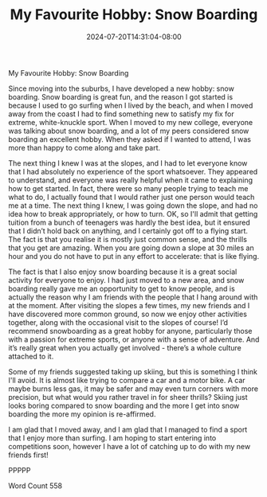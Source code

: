 ﻿---
title: "My Favourite Hobby: Snow Boarding"
date: 2024-07-20T14:31:04-08:00
description: "Text Tips for Web Success"
featured_image: "/images/Text.jpg"
tags: ["Text"]
---

My Favourite Hobby: Snow Boarding 

Since moving into the suburbs, I have developed a new hobby: snow boarding. Snow boarding is great fun, and the reason I got started is because I used to go surfing when I lived by the beach, and when I moved away from the coast I had to find something new to satisfy my fix for extreme, white-knuckle sport. When I moved to my new college, everyone was talking about snow boarding, and a lot of my peers considered snow boarding an excellent hobby. When they asked if I wanted to attend, I was more than happy to come along and take part.

The next thing I knew I was at the slopes, and I had to let everyone know that I had absolutely no experience of the sport whatsoever. They appeared to understand, and everyone was really helpful when it came to explaining how to get started. In fact, there were so many people trying to teach me what to do, I actually found that I would rather just one person would teach me at a time. The next thing I knew, I was going down the slope, and had no idea how to break appropriately, or how to turn. OK, so I'll admit that getting tuition from a bunch of teenagers was hardly the best idea, but it ensured that I didn’t hold back on anything, and I certainly got off to a flying start. The fact is that you realise it is mostly just common sense, and the thrills that you get are amazing. When you are going down a slope at 30 miles an hour and you do not have to put in any effort to accelerate: that is like flying. 

The fact is that I also enjoy snow boarding because it is a great social activity for everyone to enjoy. I had just moved to a new area, and snow boarding really gave me an opportunity to get to know people, and is actually the reason why I am friends with the people that I hang around with at the moment. After visiting the slopes a few times, my new friends and I have discovered more common ground, so now we enjoy other activities together, along with the occasional visit to the slopes of course!  I’d recommend snowboarding as a great hobby for anyone, particularly those with a passion for extreme sports, or anyone with a sense of adventure.  And it’s really great when you actually get involved - there’s a whole culture attached to it.

Some of my friends suggested taking up skiing, but this is something I think I'll avoid. It is almost like trying to compare a car and a motor bike. A car maybe burns less gas, it may be safer and may even turn corners with more precision, but what would you rather travel in for sheer thrills? Skiing just looks boring compared to snow boarding and the more I get into snow boarding the more my opinion is re-affirmed.  

I am glad that I moved away, and I am glad that I managed to find a sport that I enjoy more than surfing. I am hoping to start entering into competitions soon, however I have a lot of catching up to do with my new friends first!

PPPPP

Word Count 558

